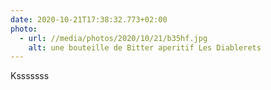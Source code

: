 ```yaml
---
date: 2020-10-21T17:38:32.773+02:00
photo:
  - url: //media/photos/2020/10/21/b35hf.jpg
    alt: une bouteille de Bitter aperitif Les Diablerets
---
```

Ksssssss
